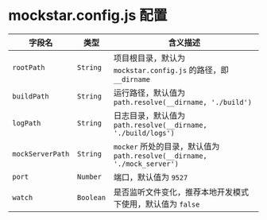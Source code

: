# mockstar.config.js 配置

| 字段名 |  类型 | 含义描述 |
| --- | --- | --- |
| `rootPath` |  `String` | 项目根目录，默认为 `mockstar.config.js` 的路径，即 `__dirname` |
| `buildPath` |  `String` | 运行路径，默认值为 `path.resolve(__dirname, './build')` |
| `logPath` |  `String` | 日志目录，默认值为 `path.resolve(__dirname, './build/logs')`  |
| `mockServerPath` |  `String` | `mocker` 所处的目录，默认值为 `path.resolve(__dirname, './mock_server')` |
| `port` |  `Number` | 端口，默认值为 `9527` |
| `watch` |  `Boolean` | 是否监听文件变化，推荐本地开发模式下使用，默认值为 `false` |


